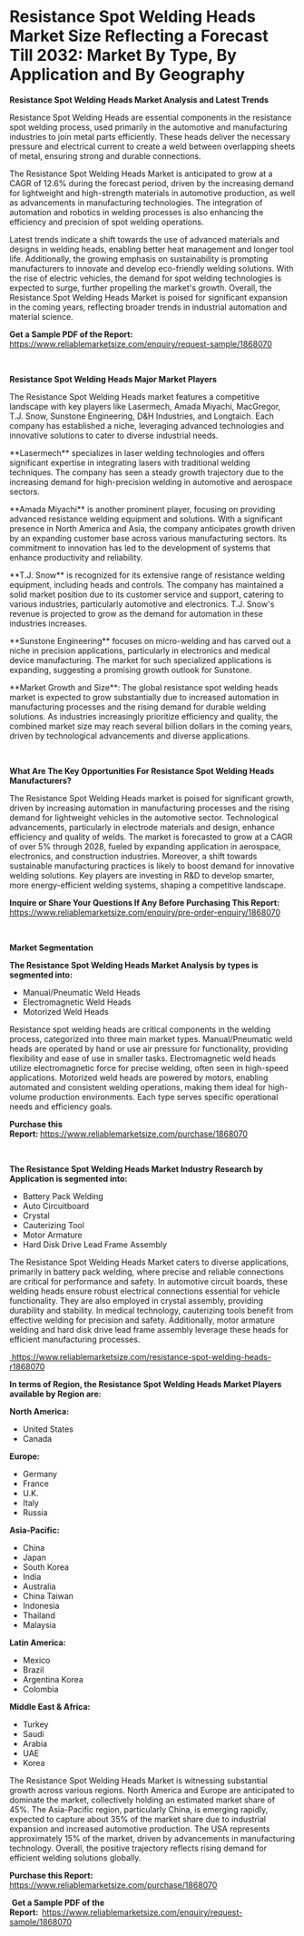 <p><h1>Resistance Spot Welding Heads Market Size Reflecting a Forecast Till 2032: Market By Type, By Application and By Geography</h1></p><p><strong>Resistance Spot Welding Heads Market Analysis and Latest Trends</strong></p>
<p><p>Resistance Spot Welding Heads are essential components in the resistance spot welding process, used primarily in the automotive and manufacturing industries to join metal parts efficiently. These heads deliver the necessary pressure and electrical current to create a weld between overlapping sheets of metal, ensuring strong and durable connections.</p><p>The Resistance Spot Welding Heads Market is anticipated to grow at a CAGR of 12.6% during the forecast period, driven by the increasing demand for lightweight and high-strength materials in automotive production, as well as advancements in manufacturing technologies. The integration of automation and robotics in welding processes is also enhancing the efficiency and precision of spot welding operations.</p><p>Latest trends indicate a shift towards the use of advanced materials and designs in welding heads, enabling better heat management and longer tool life. Additionally, the growing emphasis on sustainability is prompting manufacturers to innovate and develop eco-friendly welding solutions. With the rise of electric vehicles, the demand for spot welding technologies is expected to surge, further propelling the market's growth. Overall, the Resistance Spot Welding Heads Market is poised for significant expansion in the coming years, reflecting broader trends in industrial automation and material science.</p></p>
<p><strong>Get a Sample PDF of the Report:&nbsp;</strong> <a href="https://www.reliablemarketsize.com/enquiry/request-sample/1868070?utm_campaign=3114&utm_medium=2&utm_source=Github&utm_content=ia&utm_term=12042025&utm_id=resistance-spot-welding-heads">https://www.reliablemarketsize.com/enquiry/request-sample/1868070</a></p>
<p>&nbsp;</p>
<p><strong>Resistance Spot Welding Heads Major Market Players</strong></p>
<p><p>The Resistance Spot Welding Heads market features a competitive landscape with key players like Lasermech, Amada Miyachi, MacGregor, T.J. Snow, Sunstone Engineering, D&H Industries, and Longtaich. Each company has established a niche, leveraging advanced technologies and innovative solutions to cater to diverse industrial needs.</p><p>**Lasermech** specializes in laser welding technologies and offers significant expertise in integrating lasers with traditional welding techniques. The company has seen a steady growth trajectory due to the increasing demand for high-precision welding in automotive and aerospace sectors.</p><p>**Amada Miyachi** is another prominent player, focusing on providing advanced resistance welding equipment and solutions. With a significant presence in North America and Asia, the company anticipates growth driven by an expanding customer base across various manufacturing sectors. Its commitment to innovation has led to the development of systems that enhance productivity and reliability.</p><p>**T.J. Snow** is recognized for its extensive range of resistance welding equipment, including heads and controls. The company has maintained a solid market position due to its customer service and support, catering to various industries, particularly automotive and electronics. T.J. Snow's revenue is projected to grow as the demand for automation in these industries increases.</p><p>**Sunstone Engineering** focuses on micro-welding and has carved out a niche in precision applications, particularly in electronics and medical device manufacturing. The market for such specialized applications is expanding, suggesting a promising growth outlook for Sunstone.</p><p>**Market Growth and Size**: The global resistance spot welding heads market is expected to grow substantially due to increased automation in manufacturing processes and the rising demand for durable welding solutions. As industries increasingly prioritize efficiency and quality, the combined market size may reach several billion dollars in the coming years, driven by technological advancements and diverse applications.</p></p>
<p>&nbsp;</p>
<p><strong>What Are The Key Opportunities For Resistance Spot Welding Heads Manufacturers?</strong></p>
<p><p>The Resistance Spot Welding Heads market is poised for significant growth, driven by increasing automation in manufacturing processes and the rising demand for lightweight vehicles in the automotive sector. Technological advancements, particularly in electrode materials and design, enhance efficiency and quality of welds. The market is forecasted to grow at a CAGR of over 5% through 2028, fueled by expanding application in aerospace, electronics, and construction industries. Moreover, a shift towards sustainable manufacturing practices is likely to boost demand for innovative welding solutions. Key players are investing in R&D to develop smarter, more energy-efficient welding systems, shaping a competitive landscape.</p></p>
<p><strong>Inquire or Share Your Questions If Any Before Purchasing This Report:</strong> <a href="https://www.reliablemarketsize.com/enquiry/pre-order-enquiry/1868070?utm_campaign=3114&utm_medium=2&utm_source=Github&utm_content=ia&utm_term=12042025&utm_id=resistance-spot-welding-heads">https://www.reliablemarketsize.com/enquiry/pre-order-enquiry/1868070</a></p>
<p>&nbsp;</p>
<p><strong>Market Segmentation</strong></p>
<p><strong>The Resistance Spot Welding Heads Market Analysis by types is segmented into:</strong></p>
<p><ul><li>Manual/Pneumatic Weld Heads</li><li>Electromagnetic Weld Heads</li><li>Motorized Weld Heads</li></ul></p>
<p><p>Resistance spot welding heads are critical components in the welding process, categorized into three main market types. Manual/Pneumatic weld heads are operated by hand or use air pressure for functionality, providing flexibility and ease of use in smaller tasks. Electromagnetic weld heads utilize electromagnetic force for precise welding, often seen in high-speed applications. Motorized weld heads are powered by motors, enabling automated and consistent welding operations, making them ideal for high-volume production environments. Each type serves specific operational needs and efficiency goals.</p></p>
<p><strong>Purchase this Report:&nbsp;</strong><a href="https://www.reliablemarketsize.com/purchase/1868070?utm_campaign=3114&utm_medium=2&utm_source=Github&utm_content=ia&utm_term=12042025&utm_id=resistance-spot-welding-heads">https://www.reliablemarketsize.com/purchase/1868070</a></p>
<p>&nbsp;</p>
<p><strong>The Resistance Spot Welding Heads Market Industry Research by Application is segmented into:</strong></p>
<p><ul><li>Battery Pack Welding</li><li>Auto Circuitboard</li><li>Crystal</li><li>Cauterizing Tool</li><li>Motor Armature</li><li>Hard Disk Drive Lead Frame Assembly</li></ul></p>
<p><p>The Resistance Spot Welding Heads Market caters to diverse applications, primarily in battery pack welding, where precise and reliable connections are critical for performance and safety. In automotive circuit boards, these welding heads ensure robust electrical connections essential for vehicle functionality. They are also employed in crystal assembly, providing durability and stability. In medical technology, cauterizing tools benefit from effective welding for precision and safety. Additionally, motor armature welding and hard disk drive lead frame assembly leverage these heads for efficient manufacturing processes.</p></p>
<p><a href="https://www.reliablemarketsize.com/resistance-spot-welding-heads-r1868070?utm_campaign=3114&utm_medium=2&utm_source=Github&utm_content=ia&utm_term=12042025&utm_id=resistance-spot-welding-heads">&nbsp;https://www.reliablemarketsize.com/resistance-spot-welding-heads-r1868070</a></p>
<p><strong>In terms of Region, the Resistance Spot Welding Heads Market Players available by Region are:</strong></p>
<p>
    <p> <strong> North America: </strong>
        <ul>
            <li>United States</li>
            <li>Canada</li>
        </ul>
        </p> 
    <p> <strong> Europe: </strong>
        <ul>
            <li>Germany</li>
            <li>France</li>
            <li>U.K.</li>
            <li>Italy</li>
            <li>Russia</li>
        </ul>
        </p> 
    <p> <strong> Asia-Pacific: </strong>
        <ul>
            <li>China</li>
            <li>Japan</li>
            <li>South Korea</li>
            <li>India</li>
            <li>Australia</li>
            <li>China Taiwan</li>
            <li>Indonesia</li>
            <li>Thailand</li>
            <li>Malaysia</li>
        </ul>
        </p> 
    <p> <strong> Latin America: </strong>
        <ul>
            <li>Mexico</li>
            <li>Brazil</li>
            <li>Argentina Korea</li>
            <li>Colombia</li>
        </ul>
        </p> 
    <p> <strong> Middle East & Africa: </strong>
        <ul>
            <li>Turkey</li>
            <li>Saudi</li>
            <li>Arabia</li>
            <li>UAE</li>
            <li>Korea</li>
        </ul>
    </p>
    </p>
<p><p>The Resistance Spot Welding Heads Market is witnessing substantial growth across various regions. North America and Europe are anticipated to dominate the market, collectively holding an estimated market share of 45%. The Asia-Pacific region, particularly China, is emerging rapidly, expected to capture about 35% of the market share due to industrial expansion and increased automotive production. The USA represents approximately 15% of the market, driven by advancements in manufacturing technology. Overall, the positive trajectory reflects rising demand for efficient welding solutions globally.</p></p>
<p><strong>Purchase this Report: </strong><a href="https://www.reliablemarketsize.com/purchase/1868070?utm_campaign=3114&utm_medium=2&utm_source=Github&utm_content=ia&utm_term=12042025&utm_id=resistance-spot-welding-heads">https://www.reliablemarketsize.com/purchase/1868070</a></p>
<p>&nbsp;<strong>Get a Sample PDF of the Report:&nbsp;&nbsp;</strong><a href="https://www.reliablemarketsize.com/enquiry/request-sample/1868070?utm_campaign=3114&utm_medium=2&utm_source=Github&utm_content=ia&utm_term=12042025&utm_id=resistance-spot-welding-heads">https://www.reliablemarketsize.com/enquiry/request-sample/1868070</a></p>
<p><strong></strong></p>
<p><p></p><p></p><p></p></p>